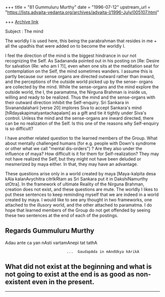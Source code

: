 +++
title = "81 Gummuluru Murthy"
date = "1996-07-12"
upstream_url = "https://lists.advaita-vedanta.org/archives/advaita-l/1996-July/005107.html"

+++
[Archive link](https://lists.advaita-vedanta.org/archives/advaita-l/1996-July/005107.html)

Subject : The mind

The worldly I is used here, this being the parabrahman that resides in
 me + all the upadhis that were added on to become the worldly I.

I feel the direction of the mind is the biggest hindrance in our not
recognizing the Self. As Sadananda pointed out in his posting on
[Re: Desire for salvation (Re: who am I ?)], even when one sits at the
 meditation seat for contemplation on the Self, the mind sometimes wanders.
 I assume this is partly because our sense organs are directed outward rather
 than inward, and the perceptions of the outside world picked up by the sense-
 organs are collected by the mind. While the sense-organs and the mind explore
 the outside world, the I, the paramatma, the Nirguna Brahman is inside us,
 willing and ready to be realized. Thus the mind and the sense-organs with their
outward direction inhibit the Self-enquiry. Sri Sankara in Sivanandalaharii
 [verse 20] implores Siva to accept Sankara's mind [hRdayakapimatyantachapalam]
 as a gift and tie it tightly under Siva's control. Unless the mind and the
 sense-organs
 are inward directed, there can be no realization of the Self. Is this one of
 the
reasons why Self-enquiry is so difficult?

I have another related question to the learned members of the Group.  What
about mentally challenged humans (for e.g. people with Down's syndrome
or other what we call "mental dis-orders") ? Are they also under the
influence of maya? How difficult is it for them for Self-realization?
They may not have realized the Self, but they might not have been deluded
or mesmerized by maya either. In that, they may have an advantage.

These questions arise only in a world created by maya [Maya-kalpita desa
kAla kalanAvychitra citrIkRtam as Sri Sankara put it in DakshiNamurthy
stOtra]. In the framework of ultimate Reality of the Nirguna Brahman,
creation does not exist, and these questions are mute. The worldly
I likes to put these sentences to keep reminding myself that we are
indeed in a world created by maya. I would like to see any thought in
two frameworks, one attached to the illusory world, and the other
attached to paramatma. I do hope that learned members of the Group
do not get offended by seeing these two sentences at the end of each of
the postings.

Regards
Gummuluru Murthy
----------------------------------------------------------------------------
Adau ante ca yan nAsti vartamAnepi tat tathA

                                ...  GaudapAda in mAndUkya kArikA

What did not exist at the beginning and what is not going to exist at the end
is as good as non-existent even in the present.
--------------------------------------------------------------------------------
 -----

